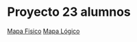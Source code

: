 # Proyecto 23 alumnos 
[Mapa Fisico](https://docs.google.com/document/d/1jWv1UA_CqX6ugPXpAJ2hjdLW7c1tYrOnqJ5KADjHsX4)
[Mapa Lógico](https://drive.google.com/drive/search?q=Proyecto%20aula%2023%20alumnos%20rosetas%20dobles)
